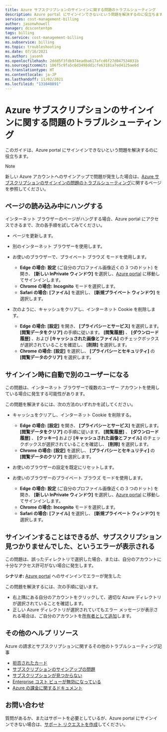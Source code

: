 ```yaml
---
title: Azure サブスクリプションのサインインに関する問題のトラブルシューティング
description: Azure portal にサインインできないという問題を解決するのに役立ちます。
services: cost-management-billing
author: jasonwhowell
manager: dcscontentpm
tags: billing
ms.service: cost-management-billing
ms.subservice: billing
ms.topic: troubleshooting
ms.date: 07/16/2021
ms.author: jasonh
ms.openlocfilehash: 2ddd5f3fdb974eadba617afcd6f27d047534031b
ms.sourcegitcommit: 106f5c9fa5c6d3498dd1cfe63181a7ed4125ae6d
ms.translationtype: HT
ms.contentlocale: ja-JP
ms.lasthandoff: 11/02/2021
ms.locfileid: "131040891"
---
```

# <a name="troubleshoot-azure-subscription-sign-in-issues"></a>Azure サブスクリプションのサインインに関する問題のトラブルシューティング

このガイドは、Azure portal にサインインできないという問題を解決するのに役立ちます。

> [!NOTE]
> 新しい Azure アカウントへのサインアップで問題が発生した場合は、[Azure サブスクリプションのサインインの問題のトラブルシューティング](./troubleshoot-azure-sign-up.md)に関するページを参照してください。

## <a name="page-hangs-in-the-loading-status"></a>ページの読み込み中にハングする

インターネット ブラウザーのページがハングする場合、Azure portal にアクセスできるまで、次の各手順を試してみてください。

- ページを更新します。
- 別のインターネット ブラウザーを使用します。
- お使いのブラウザーで、プライベート ブラウズ モードを使用します。

   - **Edge の場合:** **設定** (ご自分のプロファイル画像近くの 3 つのドット) を開き、 **[新しい InPrivate ウィンドウ]** を選択し、[Azure portal](https://portal.azure.com/) に移動してサインインします。 
   - **Chrome の場合:** **Incognito** モードを選択します。
   - **Safari の場合:** **[ファイル]** を選択し、 **[新規プライベート ウィンドウ]** を選択します。

- 次のように、キャッシュをクリアし、インターネット Cookie を削除します。

   - **Edge の場合:** **[設定]** を開き、 **[プライバシーとサービス]** を選択します。 **[閲覧データをクリア]** の手順に従います。 **[閲覧履歴]** 、 **[ダウンロード履歴]** 、および **[キャッシュされた画像とファイル]** のチェックボックスが選択されていることを確認し、 **[削除]** を選択します。
   - **Chrome の場合:** **[設定]** を選択し、 **[プライバシーとセキュリティ]** の **[閲覧データのクリア]** を選択します。

## <a name="you-are-automatically-signed-in-as-a-different-user"></a>サインイン時に自動で別のユーザーになる

この問題は、インターネット ブラウザーで複数のユーザー アカウントを使用している場合に発生する可能性があります。

この問題を解決するには、次の方法のいずれかを試してください。

- キャッシュをクリアし、インターネット Cookie を削除する。

   - **Edge の場合:** **[設定]** を開き、 **[プライバシーとサービス]** を選択します。 **[閲覧データをクリア]** の手順に従います。 **[閲覧履歴]** 、 **[ダウンロード履歴]** 、 **[クッキー]** および **[キャッシュされた画像とファイル]** のチェックボックスが選択されていることを確認し、 **[削除]** を選択します。
   - **Chrome の場合:** **[設定]** を選択し、 **[プライバシーとセキュリティ]** の **[閲覧データのクリア]** を選択します。
- お使いのブラウザーの設定を既定にリセットします。
- お使いのブラウザーのプライベート ブラウズ モードを使用します。 
   - **Edge の場合:** **設定** (ご自分のプロファイル画像近くの 3 つのドット) を開き、 **[新しい InPrivate ウィンドウ]** を選択し、[Azure portal](https://portal.azure.com/) に移動してサインインします。 
   - **Chrome の場合:** **Incognito** モードを選択します。
   - **Safari の場合:** **[ファイル]** を選択し、 **[新規プライベート ウィンドウ]** を選択します。

## <a name="i-can-sign-in-but-i-see-the-error-no-subscriptions-found"></a>サインインすることはできるが、サブスクリプション見つかりませんでした、というエラーが表示される

この問題は、誤ったディレクトリで選択した場合、または、自分のアカウントに十分なアクセス許可がない場合に発生します。

**シナリオ:** [Azure portal](https://portal.azure.com/) へのサインインでエラーが発生した

この問題を解決するには、次の手順に従います。

- 右上隅にある自分のアカウントをクリックして、適切な Azure ディレクトリが選択されていることを確認します。
- 正しい Azure ディレクトリが選択されていてもエラー メッセージが表示される場合は、ご自分のアカウントを[所有者として追加](./add-change-subscription-administrator.md)します。

## <a name="additional-help-resources"></a>その他のヘルプ リソース

Azure の請求とサブスクリプションに関するその他のトラブルシューティング記事

- [拒否されたカード](./troubleshoot-declined-card.md)
- [サブスクリプションのサインアップの問題](./troubleshoot-azure-sign-up.md)
- [サブスクリプションが見つからない](./no-subscriptions-found.md)
- [Enterprise コスト ビューが無効になっている](./enterprise-mgmt-grp-troubleshoot-cost-view.md)
- [Azure の課金に関するドキュメント](../index.yml)

## <a name="contact-us-for-help"></a>お問い合わせ

質問があるか、またはサポートを必要としているが、Azure portal にサインインできない場合は、[サポート リクエストを作成](https://support.microsoft.com/oas/?prid=15470)してください。